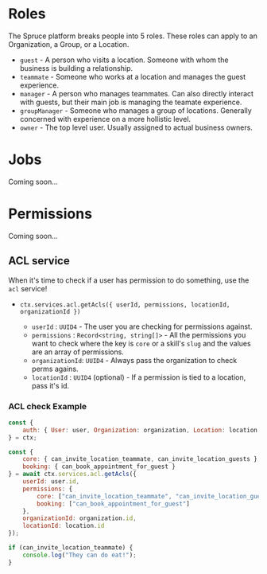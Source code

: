 # Roles

The Spruce platform breaks people into 5 roles. These roles can apply to an Organization, a Group, or a Location.

-   `guest` - A person who visits a location. Someone with whom the business is building a relationship.
-   `teammate` - Someone who works at a location and manages the guest experience.
-   `manager` - A person who manages teammates. Can also directly interact with guests, but their main job is managing the teamate experience.
-   `groupManager` - Someone who manages a group of locations. Generally concerned with experience on a more hollistic level.
-   `owner` - The top level user. Usually assigned to actual business owners.

# Jobs

Coming soon...

# Permissions

Coming soon...

## ACL service

When it's time to check if a user has permission to do something, use the `acl` service!

-   `ctx.services.acl.getAcls({ userId, permissions, locationId, organizationId })`

    -   `userId` : `UUID4` - The user you are checking for permissions against.
    -   `permissions` : `Record<string, string[]>` - All the permissions you want to check where the key is `core` or a skill's `slug` and the values are an array of permissions.
    -   `organizationId`: `UUID4` - Always pass the organization to check perms agains.
    -   `locationId` : `UUID4` (optional) - If a permission is tied to a location, pass it's id.

### ACL check Example

```js
const {
    auth: { User: user, Organization: organization, Location: location }
} = ctx;

const {
    core: { can_invite_location_teammate, can_invite_location_guests },
    booking: { can_book_appointment_for_guest }
} = await ctx.services.acl.getAcls({
    userId: user.id,
    permissions: {
        core: ["can_invite_location_teammate", "can_invite_location_guests"],
        booking: ["can_book_appointment_for_guest"]
    },
    organizationId: organization.id,
    locationId: location.id
});

if (can_invite_location_teammate) {
    console.log("They can do eat!");
}
```
